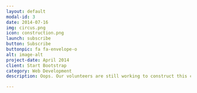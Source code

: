 ```yaml
---
layout: default
modal-id: 3
date: 2014-07-16
img: circus.png
icon: construction.png
launch: subscribe
button: Subscribe
buttonpic: fa fa-envelope-o
alt: image-alt
project-date: April 2014
client: Start Bootstrap
category: Web Development
description: Oops. Our volunteers are still working to construct this course. Please visit again in the near future, or subscribe to our mailing list below to stay up to date. We appreciate your understanding and support!

---
```

